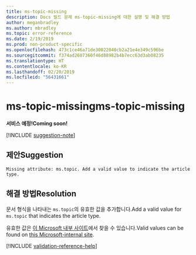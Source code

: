 ```yaml
---
title: ms-topic-missing
description: Docs 빌드 문제 ms-topic-missing에 대한 설명 및 해결 방법
author: meganbradley
ms.author: mbradley
ms.topic: error-reference
ms.date: 2/19/2019
ms.prod: non-product-specific
ms.openlocfilehash: 473c1ce46a71de30022040cb2a21e4e349c596be
ms.sourcegitcommit: f374ad2607360f46d88982b4b7ecc63d3ab08235
ms.translationtype: HT
ms.contentlocale: ko-KR
ms.lasthandoff: 02/20/2019
ms.locfileid: "56431661"
---
```

# <a name="ms-topic-missing"></a><span data-ttu-id="63e02-103">ms-topic-missing</span><span class="sxs-lookup"><span data-stu-id="63e02-103">ms-topic-missing</span></span>

<span data-ttu-id="63e02-104">**서비스 예정!**</span><span class="sxs-lookup"><span data-stu-id="63e02-104">**Coming soon!**</span></span>

[!INCLUDE [suggestion-note](includes/suggestion-note.md)]

## <a name="suggestion"></a><span data-ttu-id="63e02-105">제안</span><span class="sxs-lookup"><span data-stu-id="63e02-105">Suggestion</span></span>

`Missing attribute: ms.topic. Add a valid value to indicate the article type.`

## <a name="resolution"></a><span data-ttu-id="63e02-106">해결 방법</span><span class="sxs-lookup"><span data-stu-id="63e02-106">Resolution</span></span>

<span data-ttu-id="63e02-107">문서 형식을 나타내는 `ms.topic`의 유효한 값을 추가합니다.</span><span class="sxs-lookup"><span data-stu-id="63e02-107">Add a valid value for `ms.topic` that indicates the article type.</span></span>

<span data-ttu-id="63e02-108">유효한 값은 [이 Microsoft 내부 사이트](https://docsmetadatatool.azurewebsites.net/whitelists)에서 찾을 수 있습니다.</span><span class="sxs-lookup"><span data-stu-id="63e02-108">Valid values can be found on [this Microsoft-internal site](https://docsmetadatatool.azurewebsites.net/whitelists).</span></span>

<!--make sure to add this file to your includes folder and verify the path-->
[!INCLUDE [validation-reference-help](includes/validation-reference-help.md)]